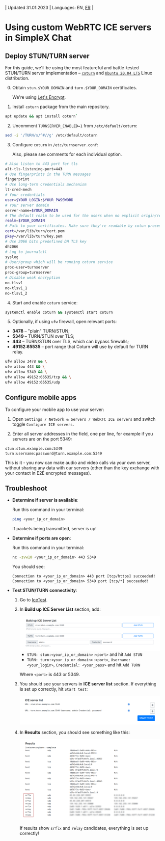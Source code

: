 | Updated 31.01.2023 | Languages: EN, [FR](/docs/lang/fr/WEBRTC.md) |

# Using custom WebRTC ICE servers in SimpleX Chat

## Deploy STUN/TURN server

For this guide, we'll be using the most featureful and battle-tested STUN/TURN server implementation – [`coturn`](https://github.com/coturn/coturn) and [`Ubuntu 20.04 LTS`](https://ubuntu.com/download/server) Linux distribution.

0. Obtain `stun.$YOUR_DOMAIN` and `turn.$YOUR_DOMAIN` certificates.

   We're using [Let's Encrypt](https://letsencrypt.org/getting-started/).

1. Install `coturn` package from the main repository.

```sh
apt update && apt install coturn`
```

2. Uncomment `TURNSERVER_ENABLED=1` from `/etc/default/coturn`:

```sh
sed -i '/TURN/s/^#//g' /etc/default/coturn
```

3. Configure `coturn` in `/etc/turnserver.conf`:

   Also, please see comments for each individual option.

```sh
# Also listen to 443 port for tls
alt-tls-listening-port=443
# Use fingerprints in the TURN messages
fingerprint
# Use long-term credentials mechanism
lt-cred-mech
# Your credentials
user=$YOUR_LOGIN:$YOUR_PASSWORD
# Your server domain
server-name=$YOUR_DOMAIN
# The default realm to be used for the users when no explicit origin/realm relationship was found
realm=$YOUR_DOMAIN
# Path to your certificates. Make sure they're readable by cotun process user/group
cert=/var/lib/turn/cert.pem
pkey=/var/lib/turn/key.pem
# Use 2066 bits predefined DH TLS key
dh2066
# Log to journalctl
syslog
# User/group which will be running coturn service
proc-user=turnserver
proc-group=turnserver
# Disable weak encryption
no-tlsv1
no-tlsv1_1
no-tlsv1_2
```

4. Start and enable `coturn` service:

```sh
systemctl enable coturn && systemctl start coturn
```

5. Optionally, if using `ufw` firewall, open relevant ports:

- **3478** – "plain" TURN/STUN;
- **5349** – TURN/STUN over TLS;
- **443** – TURN/STUN over TLS, which can bypass firewalls;
- **49152:65535** – port range that Coturn will use by default for TURN relay.

```sh
ufw allow 3478 && \
ufw allow 443 && \
ufw allow 5349 && \
ufw allow 49152:65535/tcp && \
ufw allow 49152:65535/udp
```

## Configure mobile apps

To configure your mobile app to use your server:

1. Open `Settings / Network & Servers / WebRTC ICE servers` and switch toggle `Configure ICE servers`.

2. Enter all server addresses in the field, one per line, for example if you servers are on the port 5349:

```
stun:stun.example.com:5349
turn:username:password@turn.example.com:5349
```

This is it - you now can make audio and video calls via your own server, without sharing any data with our servers (other than the key exchange with your contact in E2E encrypted messages).

## Troubleshoot

- **Determine if server is available**:

  Run this command in your terminal:

  ```sh
  ping <your_ip_or_domain>
  ```

  If packets being transmitted, server is up!

- **Determine if ports are open**:

  Run this command in your terminal:

  ```sh
  nc -zvw10 <your_ip_or_domain> 443 5349
  ```

  You should see:

  ```
  Connection to <your_ip_or_domain> 443 port [tcp/https] succeeded!
  Connection to <your_ip_or_domain> 5349 port [tcp/*] succeeded!
  ```

- **Test STUN/TURN connectivity**:

  1. Go to [IceTest](https://icetest.info/).

  2. In **Build up ICE Server List** section, add:

     <img src="./stun_1.png">

     - `STUN: stun:<your_ip_or_domain>:<port>` and hit `Add STUN`
     - `TURN: turn:<your_ip_or_domain>:<port>`, `Username: <your_login>`, `Credential: <your_pass>` and hit `Add TURN`

     Where `<port>` is 443 or 5349.

  3. You should see your servers in **ICE server list** section. If everything is set up correctly, hit `Start test`:

     <img src="./stun_2.png">

  4. In **Results** section, you should see something like this:

     <img src="./stun_3.png">

     If results show `srflx` and `relay` candidates, everything is set up correctly!


